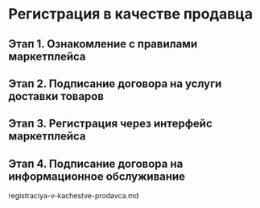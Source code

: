 # Регистрация в качестве продавца

## Этап 1. Ознакомление с правилами маркетплейса

## Этап 2. Подписание договора на услуги доставки товаров

## Этап 3. Регистрация через интерфейс маркетплейса

## Этап 4. Подписание договора на информационное обслуживание

registraciya-v-kachestve-prodavca.md
